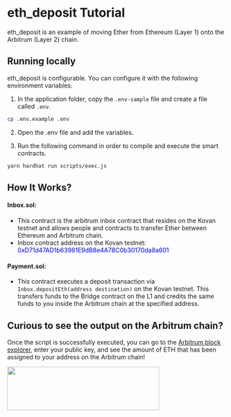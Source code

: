 # eth_deposit Tutorial

eth_deposit is an example of moving Ether from Ethereum (Layer 1) onto the Arbitrum (Layer 2) chain.

## Running locally

eth_deposit is configurable.  You can configure it with the following environment variables:

1. In the application folder, copy the ```.env-sample``` file and create a file called ```.env```.

```bash
cp .env.example .env
```

2. Open the .env file and add the variables.


3. Run the following command in order to compile and execute the smart contracts.


```bash
yarn hardhat run scripts/exec.js
```


## How It Works?

#### Inbox.sol:

* This contract is the arbitrum inbox contract that resides on the Kovan testnet and allows people and contracts to transfer Ether between Ethereum and Arbitrum chain. 
* Inbox contract address on the Kovan testnet: <span style="color: blue">0xD71d47AD1b63981E9dB8e4A78C0b30170da8a601</span>


####  Payment.sol:

* This contract executes a deposit transaction via `Inbox.depositEth(address destination)` on the Kovan testnet. This transfers funds to the Bridge contract on the L1 and credits the same funds to you inside the Arbitrum chain at the specified address.

## Curious to see the output on the Arbitrum chain?

Once the script is successfully executed, you can go to the [Arbitrum block explorer](https://explorer.arbitrum.io), enter your public key, and see the amount of ETH that has been assigned to your address on the Arbitrum chain!

<img align=“center” src="https://offchainlabs.com/c79291eee1a8e736eebd9a2c708dbe44.png" width="350" height="100"> 
